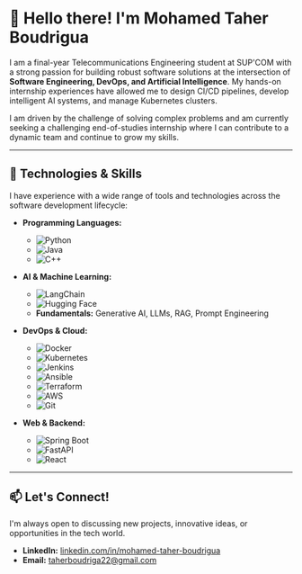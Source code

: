 # 👋 Hello there! I'm Mohamed Taher Boudrigua

I am a final-year Telecommunications Engineering student at SUP'COM with a strong passion for building robust software solutions at the intersection of **Software Engineering, DevOps, and Artificial Intelligence**. My hands-on internship experiences have allowed me to design CI/CD pipelines, develop intelligent AI systems, and manage Kubernetes clusters.

I am driven by the challenge of solving complex problems and am currently seeking a challenging end-of-studies internship where I can contribute to a dynamic team and continue to grow my skills.

---

## 🔧 Technologies & Skills

I have experience with a wide range of tools and technologies across the software development lifecycle:

*   **Programming Languages:**
    *   ![Python](https://img.shields.io/badge/Python-3776AB?style=for-the-badge&logo=python&logoColor=white)
    *   ![Java](https://img.shields.io/badge/Java-ED8B00?style=for-the-badge&logo=openjdk&logoColor=white)
    *   ![C++](https://img.shields.io/badge/C%2B%2B-00599C?style=for-the-badge&logo=cplusplus&logoColor=white)

*   **AI & Machine Learning:**
    *   ![LangChain](https://img.shields.io/badge/LangChain-00865D?style=for-the-badge)
    *   ![Hugging Face](https://img.shields.io/badge/%F0%9F%A4%97%20Hugging%20Face-FFD21E?style=for-the-badge)
    *   **Fundamentals:** Generative AI, LLMs, RAG, Prompt Engineering

*   **DevOps & Cloud:**
    *   ![Docker](https://img.shields.io/badge/Docker-2496ED?style=for-the-badge&logo=docker&logoColor=white)
    *   ![Kubernetes](https://img.shields.io/badge/Kubernetes-326CE5?style=for-the-badge&logo=kubernetes&logoColor=white)
    *   ![Jenkins](https://img.shields.io/badge/Jenkins-D24939?style=for-the-badge&logo=jenkins&logoColor=white)
    *   ![Ansible](https://img.shields.io/badge/Ansible-EE0000?style=for-the-badge&logo=ansible&logoColor=white)
    *   ![Terraform](https://img.shields.io/badge/Terraform-7B42BC?style=for-the-badge&logo=terraform&logoColor=white)
    *   ![AWS](https://img.shields.io/badge/AWS-232F3E?style=for-the-badge&logo=amazon-aws&logoColor=white)
    *   ![Git](https://img.shields.io/badge/Git-F05032?style=for-the-badge&logo=git&logoColor=white)

*   **Web & Backend:**
    *   ![Spring Boot](https://img.shields.io/badge/Spring-6DB33F?style=for-the-badge&logo=spring&logoColor=white)
    *   ![FastAPI](https://img.shields.io/badge/FastAPI-009688?style=for-the-badge&logo=fastapi&logoColor=white)
    *   ![React](https://img.shields.io/badge/React-20232A?style=for-the-badge&logo=react&logoColor=61DAFB)

---

## 📫 Let's Connect!

I'm always open to discussing new projects, innovative ideas, or opportunities in the tech world.

*   **LinkedIn:** [linkedin.com/in/mohamed-taher-boudrigua](https://www.linkedin.com/in/mohamed-taher-boudrigua/)
*   **Email:** [taherboudriga22@gmail.com](mailto:taherboudriga22@gmail.com)
